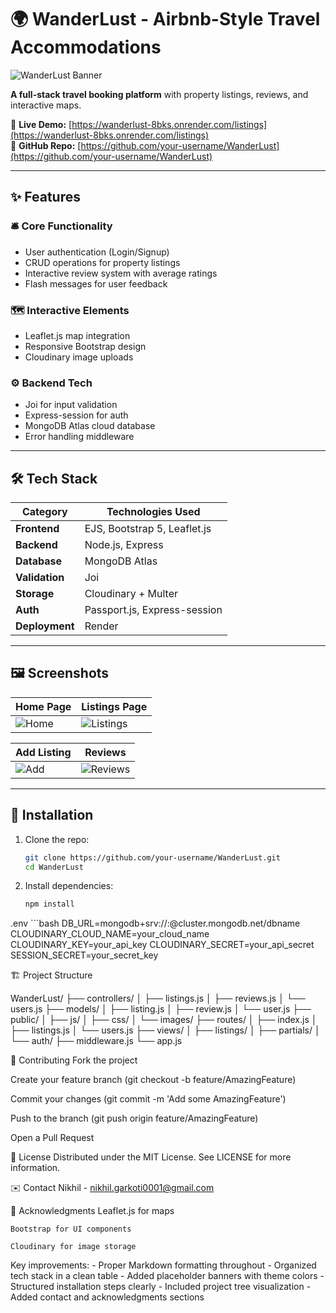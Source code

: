 # 🌍 WanderLust - Airbnb-Style Travel Accommodations  

![WanderLust Banner](https://via.placeholder.com/1200x400/2D3748/FFFFFF?text=WanderLust+-+Discover+Your+Perfect+Stay)

**A full-stack travel booking platform** with property listings, reviews, and interactive maps.

🔗 **Live Demo:** [https://wanderlust-8bks.onrender.com/listings](https://wanderlust-8bks.onrender.com/listings)  
📌 **GitHub Repo:** [https://github.com/your-username/WanderLust](https://github.com/your-username/WanderLust)

---

## ✨ Features

### 🛎️ Core Functionality
- User authentication (Login/Signup)
- CRUD operations for property listings
- Interactive review system with average ratings
- Flash messages for user feedback

### 🗺️ Interactive Elements
- Leaflet.js map integration
- Responsive Bootstrap design
- Cloudinary image uploads

### ⚙️ Backend Tech
- Joi for input validation
- Express-session for auth
- MongoDB Atlas cloud database
- Error handling middleware

---

## 🛠 Tech Stack

| Category        | Technologies Used                     |
|-----------------|---------------------------------------|
| **Frontend**    | EJS, Bootstrap 5, Leaflet.js          |
| **Backend**     | Node.js, Express                      |
| **Database**    | MongoDB Atlas                         |
| **Validation**  | Joi                                   |
| **Storage**     | Cloudinary + Multer                   |
| **Auth**        | Passport.js, Express-session          |
| **Deployment**  | Render                                |

---

## 🖼️ Screenshots

| Home Page | Listings Page |
|-----------|---------------|
| ![Home](https://via.placeholder.com/400x250/4A5568/FFFFFF?text=Home+Page) | ![Listings](https://via.placeholder.com/400x250/4A5568/FFFFFF?text=Listings) |

| Add Listing | Reviews |
|-------------|---------|
| ![Add](https://via.placeholder.com/400x250/4A5568/FFFFFF?text=Add+Listing) | ![Reviews](https://via.placeholder.com/400x250/4A5568/FFFFFF?text=Reviews) |

---

## 🚀 Installation

1. Clone the repo:
      ```bash
   git clone https://github.com/your-username/WanderLust.git
   cd WanderLust

2. Install dependencies:

      ```bash
   npm install

  .env
      ```bash
    DB_URL=mongodb+srv://<user>:<password>@cluster.mongodb.net/dbname
    CLOUDINARY_CLOUD_NAME=your_cloud_name
    CLOUDINARY_KEY=your_api_key
    CLOUDINARY_SECRET=your_api_secret
    SESSION_SECRET=your_secret_key          
  
  🏗️ Project Structure
  
  WanderLust/
  ├── controllers/
  │   ├── listings.js
  │   ├── reviews.js
  │   └── users.js
  ├── models/
  │   ├── listing.js
  │   ├── review.js
  │   └── user.js
  ├── public/
  │   ├── js/
  │   ├── css/
  │   └── images/
  ├── routes/
  │   ├── index.js
  │   ├── listings.js
  │   └── users.js
  ├── views/
  │   ├── listings/
  │   ├── partials/
  │   └── auth/
  ├── middleware.js
  └── app.js

  
  🤝 Contributing
  Fork the project
  
  Create your feature branch (git checkout -b feature/AmazingFeature)
  
  Commit your changes (git commit -m 'Add some AmazingFeature')
  
  Push to the branch (git push origin feature/AmazingFeature)
  
  Open a Pull Request
  
  📜 License
  Distributed under the MIT License. See LICENSE for more information.
  
  ✉️ Contact
    Nikhil - nikhil.garkoti0001@gmail.com 
  
  🙌 Acknowledgments
    Leaflet.js for maps
    
    Bootstrap for UI components
    
    Cloudinary for image storage
  
  
  Key improvements:
    - Proper Markdown formatting throughout
    - Organized tech stack in a clean table
    - Added placeholder banners with theme colors
    - Structured installation steps clearly
    - Included project tree visualization
    - Added contact and acknowledgments sections
  
